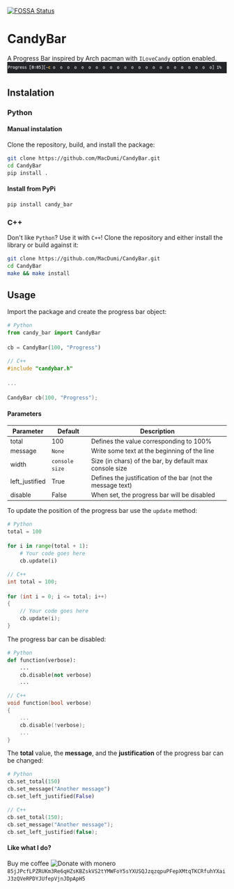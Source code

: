 [![FOSSA Status](https://app.fossa.com/api/projects/git%2Bgithub.com%2FMacDumi%2FCandyBar.svg?type=shield)](https://app.fossa.com/projects/git%2Bgithub.com%2FMacDumi%2FCandyBar?ref=badge_shield)
# CandyBar

A Progress Bar inspired by Arch pacman with `ILoveCandy` option enabled.
![CandyBar](https://github.com/MacDumi/CandyBar/blob/eef60efef1e73c8a2a0628ad314226a11b21cd19/images/candybar.gif)

## Instalation

### Python

#### Manual instalation

Clone the repository, build, and install the package:

```bash
git clone https://github.com/MacDumi/CandyBar.git
cd CandyBar
pip install .
```

#### Install from PyPi

```bash
pip install candy_bar
```

### C++

Don't like `Python`? Use it with `C++`!
Clone the repository and either install the library or build against it:

```bash
git clone https://github.com/MacDumi/CandyBar.git
cd CandyBar
make && make install
```

## Usage

Import the package and create the progress bar object:

```python
# Python
from candy_bar import CandyBar

cb = CandyBar(100, "Progress")
```

```C++
// C++
#include "candybar.h"

...

CandyBar cb(100, "Progress");
```

#### Parameters

| Parameter      | Default        | Description                                                 |
| ---            | ---            | ---                                                         |
| total          |   100          | Defines the value corresponding to 100%                     |
| message        | `None`         | Write some text at the beginning of the line                |
| width          | `console size` | Size (in chars) of the bar, by default max console size     |
| left_justified |   True         | Defines the justification of the bar (not the message text) |
| disable        |   False        | When set, the progress bar will be disabled                 |

To update the position of the progress bar use the `update` method:

```python
# Python
total = 100

for i in range(total + 1):
    # Your code goes here
    cb.update(i)
```

```C++
// C++
int total = 100;

for (int i = 0; i <= total; i++)
{
    // Your code goes here
    cb.update(i);
}
```
The progress bar can be disabled:

```python
# Python
def function(verbose):
    ...
    cb.disable(not verbose)
    ...
```

```C++
// C++
void function(bool verbose)
{
    ...
    cb.disable(!verbose);
    ...
}
```

The __total__ value, the __message__, and the __justification__ of the progress bar can be changed:

```python
# Python
cb.set_total(150)
cb.set_message("Another message")
cb.set_left_justified(False)
```

```C++
// C++
cb.set_total(150);
cb.set_message("Another message");
cb.set_left_justified(false);
```

#### Like what I do?

Buy me coffee
<img src="https://web.getmonero.org/press-kit/symbols/monero-symbol-480.png" alt="Donate with monero" width="15"/> `85jJPcfLPZRUKm3Re6qHZsKBZskVS2tYMWFoY5sYXUSQJzqzqpuPFepXMtqTKCRfuhYXaiJ3zQVeRPDYJUfepVjnJDpApH5`
